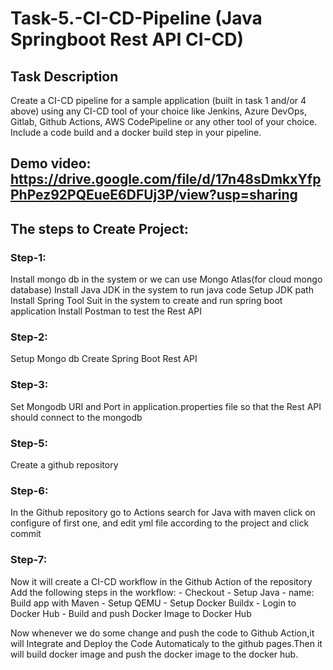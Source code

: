 # Task-5.-CI-CD-Pipeline (Java Springboot Rest API CI-CD)

## Task Description
Create a CI-CD pipeline for a sample application (built in task 1 and/or 4 above) using any CI-CD tool of your choice like Jenkins, Azure DevOps, Gitlab, Github Actions, AWS CodePipeline or any other tool of your choice. Include a code build and a docker build step in your pipeline.

## Demo video: https://drive.google.com/file/d/17n48sDmkxYfpPhPez92PQEueE6DFUj3P/view?usp=sharing

## The steps to Create Project:
### Step-1:
  Install mongo db in the system or we can use Mongo Atlas(for cloud mongo database)
  Install Java JDK in the system to run java code
  Setup JDK path
  Install Spring Tool Suit in the system to create and run spring boot application
  Install Postman to test the Rest API
### Step-2:
  Setup Mongo db
  Create Spring Boot Rest API
### Step-3:
  Set Mongodb URI and Port in application.properties file so that the Rest API should connect to the mongodb
### Step-5:
  Create a github repository
### Step-6:

  In the Github repository go to Actions search for Java with maven click on configure of first one, and edit yml file according to the project and click commit
### Step-7:
  Now it will create a CI-CD workflow in the Github Action of the repository
    Add the following steps in the workflow:
    - Checkout
    - Setup Java
    - name: Build app with Maven
    - Setup QEMU
    - Setup Docker Buildx
    - Login to Docker Hub
    - Build and push Docker Image to Docker Hub
    
  Now whenever we do some change and push the code to Github Action,it will Integrate and Deploy the Code Automaticaly to the github pages.Then it will build docker image and push the docker image to the docker hub.
